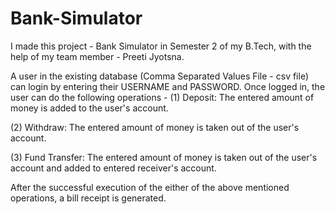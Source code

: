 # Bank-Simulator
I made this project - Bank Simulator in Semester 2 of my B.Tech, with the help of my team member - Preeti Jyotsna.

A user in the existing database (Comma Separated Values File - csv file) can login by entering their USERNAME and PASSWORD.
Once logged in, the user can do the following operations - 
(1) Deposit:
    The entered amount of money is added to the user's account.
    
(2) Withdraw:
    The entered amount of money is taken out of the user's account.
    
(3) Fund Transfer:
    The entered amount of money is taken out of the user's account and added to entered receiver's account.
    
After the successful execution of the either of the above mentioned operations, a bill receipt is generated.

